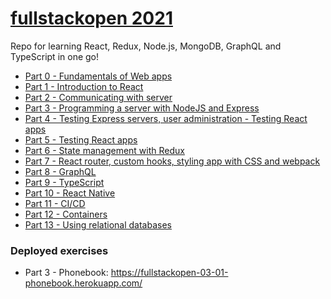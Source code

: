 # [fullstackopen 2021](https://fullstackopen.com/en/)

Repo for learning React, Redux, Node.js, MongoDB, GraphQL and TypeScript in one go!

- [Part 0 - Fundamentals of Web apps](https://fullstackopen.com/en/part0)
- [Part 1 - Introduction to React](https://fullstackopen.com/en/part1)
- [Part 2 - Communicating with server](https://fullstackopen.com/en/part2)
- [Part 3 - Programming a server with NodeJS and Express](https://fullstackopen.com/en/part3)
- [Part 4 - Testing Express servers, user administration - Testing React apps](https://fullstackopen.com/en/part4)
- [Part 5 - Testing React apps](https://fullstackopen.com/en/part5)
- [Part 6 - State management with Redux](https://fullstackopen.com/en/part6)
- [Part 7 - React router, custom hooks, styling app with CSS and webpack](https://fullstackopen.com/en/part7)
- [Part 8 - GraphQL](https://fullstackopen.com/en/part8)
- [Part 9 - TypeScript](https://fullstackopen.com/en/part9)
- [Part 10 - React Native](https://fullstackopen.com/en/part10)
- [Part 11 - CI/CD](https://fullstackopen.com/en/part11)
- [Part 12 - Containers](https://fullstackopen.com/en/part12)
- [Part 13 - Using relational databases](https://fullstackopen.com/en/part13)

### Deployed exercises

- Part 3 - Phonebook: https://fullstackopen-03-01-phonebook.herokuapp.com/

